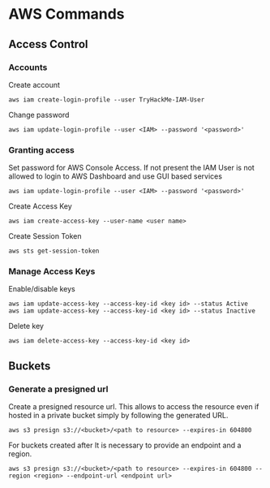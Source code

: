 # AWS Commands

## Access Control

### Accounts

Create account

```
aws iam create-login-profile --user TryHackMe-IAM-User
```

Change password

```
aws iam update-login-profile --user <IAM> --password '<password>'
```

### Granting access

Set password for AWS Console Access. If not present the IAM User is not allowed to login to AWS Dashboard and use GUI based services

```
aws iam update-login-profile --user <IAM> --password '<password>'
```

Create Access Key

```
aws iam create-access-key --user-name <user name>
```

&#x20;Create Session Token

```
aws sts get-session-token
```

### Manage Access Keys

Enable/disable keys

```
aws iam update-access-key --access-key-id <key id> --status Active
aws iam update-access-key --access-key-id <key id> --status Inactive
```

Delete key

```
aws iam delete-access-key --access-key-id <key id>
```

## Buckets

### Generate a presigned url

Create a presigned resource url. This allows to access the resource even if hosted in a private bucket simply by following the generated URL.

```
aws s3 presign s3://<bucket>/<path to resource> --expires-in 604800
```

For buckets created after It is necessary to provide an endpoint and a region.

```
aws s3 presign s3://<bucket>/<path to resource> --expires-in 604800 --region <region> --endpoint-url <endpoint url>
```

